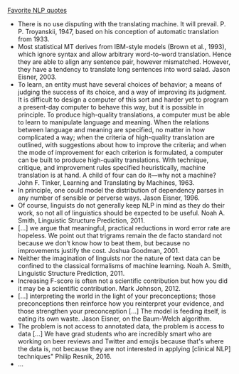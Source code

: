[Favorite NLP quotes](<https://simonsuster.github.io/quotes/quotes.html>)

- There is no use disputing with the translating machine. It will prevail.
  P. P. Troyanskii, 1947, based on his conception of automatic translation from 1933.
- Most statistical MT derives from IBM-style models (Brown et al., 1993), which ignore syntax and allow arbitrary word-to-word translation. Hence they are able to align any sentence pair, however mismatched. However, they have a tendency to translate long sentences into word salad. 
  Jason Eisner, 2003.
- To learn, an entity must have several choices of behavior; a means of judging the success of its choice, and a way of improving its judgment. It is difficult to design a computer of this sort and harder yet to program a present-day computer to behave this way, but it is possible in principle. To produce high-quality translations, a computer must be able to learn to manipulate language and meaning. When the relations between language and meaning are specified, no matter in how complicated a way; when the criteria of high-quality translation are outlined, with suggestions about how to improve the criteria; and when the mode of improvement for each criterion is formulated, a computer can be built to produce high-quality translations. With technique, critique, and improvement rules specified heuristically, machine translation is at hand. A child of four can do it—why not a machine?
  John F. Tinker, Learning and Translating by Machines, 1963.
- In principle, one could model the distribution of dependency parses in any number of sensible or perverse ways.
  Jason Eisner, 1996.
- Of course, linguists do not generally keep NLP in mind as they do their work, so not all of linguistics should be expected to be useful.
  Noah A. Smith, Linguistic Structure Prediction, 2011.
- [...] we argue that meaningful, practical reductions in word error rate are hopeless. We point out that trigrams remain the de facto standard not because we don’t know how to beat them, but because no improvements justify the cost.
  Joshua Goodman, 2001.
- Neither the imagination of linguists nor the nature of text data can be confined to the classical formalisms of machine learning.
  Noah A. Smith, Linguistic Structure Prediction, 2011.
- Increasing F-score is often not a scientific contribution but how you did it may be a scientific contribution.
  Mark Johnson, 2012.
- [...] interpreting the world in the light of your preconceptions; those preconceptions then reinforce how you reinterpret your evidence, and those strengthen your preconception [...] The model is feeding itself, is eating its own waste.
  Jason Eisner, on the Baum-Welch algorithm.
- The problem is not access to annotated data, the problem is access to data [...] We have grad students who are incredibly smart who are working on beer reviews and Twitter and emojis because that's where the data is, not because they are not interested in applying [clinical NLP] techniques"
  Philip Resnik, 2016.
- ...